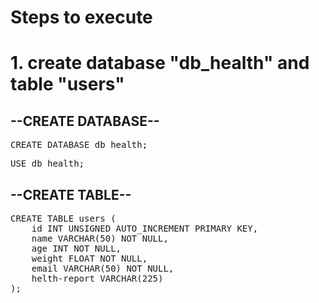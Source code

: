 # Steps to execute 
<h1>1. create database "db_health" and table "users"</h1>
<h2>--CREATE DATABASE--</h2>
<pre>CREATE DATABASE db_health;</pre>
<pre>USE db_health;</pre>

<h2>--CREATE TABLE--</h2>
<pre>
CREATE TABLE users ( 
    id INT UNSIGNED AUTO_INCREMENT PRIMARY KEY,
    name VARCHAR(50) NOT NULL,
    age INT NOT NULL,
    weight FLOAT NOT NULL,
    email VARCHAR(50) NOT NULL,
    helth-report VARCHAR(225)
);
</pre>